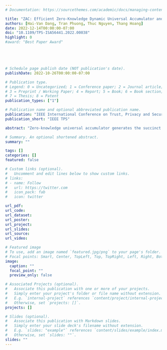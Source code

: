 ```yaml
---
# Documentation: https://sourcethemes.com/academic/docs/managing-content/

title: "ZAC: Efficient Zero-Knowledge Dynamic Universal Accumulator and Application to Zero-Knowledge Elementary Database"
authors: [Hai-Van Dang, Tran Phuong, Thuc Nguyen, Thang Hoang]
date: 2022-12-14T00:00:00-07:00
doi: "10.1109/TPS-ISA56441.2022.00038"
highlight: 0
#award: "Best Paper Award"





# Schedule page publish date (NOT publication's date).
publishDate: 2022-10-26T00:00:00-07:00

# Publication type.
# Legend: 0 = Uncategorized; 1 = Conference paper; 2 = Journal article;
# 3 = Preprint / Working Paper; 4 = Report; 5 = Book; 6 = Book section;
# 7 = Thesis; 8 = Patent
publication_types: ["1"]

# Publication name and optional abbreviated publication name.
publication: "IEEE International Conference on Trust, Privacy and Security in Intelligent Systems, and Applications"
publication_short: "IEEE TPS"

abstract: "Zero-knowledge universal accumulator generates the succinct commitment to a set and produces the short (non) membership proof (universal) without leaking information about the set (zero-knowledge). In order to further support a generic set and zero-knowledge, existing techniques generally combine the zero-knowledge universal accumulator with other protocols, such as digital signatures and hashes to primes, which incur high overhead and may not be suitable for real-world use. It is desirable to commit a set of membership concealing the information with the optimal complexity. We devise ZAC, a new zero-knowledge Dynamic Universal Accumulator by taking the existing cryptographic primitives into account to produce a new efficient accumulator. Our underlying building blocks are Bloom Filter and vector commitment scheme in [19], utilizing the binary expression and aggregation to achieve efficiency, generic set support, zero-knowledge and universal properties. As a result, our scheme is improved in terms of proof size and proof time, also comparable to the RSA-based set accumulator in [8] in the verifying complexity. With 128 bit security, our proof size is 48 bytes while theirs is 1310 bytes and the running time of elliptic curve-based methods is faster than RSA-based counterpart. ZAC is proved to be complete, $ε$-sound and zero-knowledge. Extensively, based on ZAC as building block, we construct a new Zero-Knowledge Elementary Database (ZKEDB), which consumes 5 times less storage space, O(log N ) less bandwidth, and O(log N ) more efficient in proving and verification than the state-of-art work in [13] (where N is the domain space size). ZKEDB is proved to be complete, $ε$-sound and zero-knowledge. ZKEDB supports a new type of SELECT TOP $l$ query, and can be extended to non-elementary databases."

# Summary. An optional shortened abstract.
summary: ""

tags: []
categories: []
featured: false

# Custom links (optional).
#   Uncomment and edit lines below to show custom links.
# links:
# - name: Follow
#   url: https://twitter.com
#   icon_pack: fab
#   icon: twitter

url_pdf: 
url_code: 
url_dataset:
url_poster:
url_project:
url_slides: 
url_source:
url_video:

# Featured image
# To use, add an image named `featured.jpg/png` to your page's folder. 
# Focal points: Smart, Center, TopLeft, Top, TopRight, Left, Right, BottomLeft, Bottom, BottomRight.
image:
  caption: ""
  focal_point: ""
  preview_only: false

# Associated Projects (optional).
#   Associate this publication with one or more of your projects.
#   Simply enter your project's folder or file name without extension.
#   E.g. `internal-project` references `content/project/internal-project/index.md`.
#   Otherwise, set `projects: []`.
projects: []

# Slides (optional).
#   Associate this publication with Markdown slides.
#   Simply enter your slide deck's filename without extension.
#   E.g. `slides: "example"` references `content/slides/example/index.md`.
#   Otherwise, set `slides: ""`.
slides: ""
---
```

